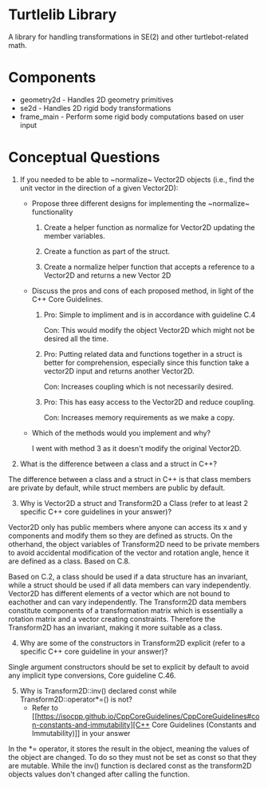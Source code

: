 # Turtlelib Library
A library for handling transformations in SE(2) and other turtlebot-related math.

# Components
- geometry2d - Handles 2D geometry primitives
- se2d - Handles 2D rigid body transformations
- frame_main - Perform some rigid body computations based on user input

# Conceptual Questions
1. If you needed to be able to ~normalize~ Vector2D objects (i.e., find the unit vector in the direction of a given Vector2D):
   - Propose three different designs for implementing the ~normalize~ functionality

      1. Create a helper function as normalize for Vector2D updating the member variables.

      2.  Create a function as part of the struct.

      3. Create a normalize helper function that accepts a reference to a Vector2D and returns a new Vector 2D 

   - Discuss the pros and cons of each proposed method, in light of the C++ Core Guidelines.

      1. Pro: Simple to impliment and is in accordance with guideline C.4

         Con: This would modify the object Vector2D which might not be desired all the time.

      2. Pro: Putting related data and functions together in a struct is better for comprehension, especially since this function take a vector2D input and returns another Vector2D.

         Con: Increases coupling which is not necessarily desired. 

      3. Pro: This has easy access to the Vector2D and reduce coupling. 

         Con: Increases memory requirements as we make a copy.

   - Which of the methods would you implement and why?

     I went with method 3 as it doesn't modify the original Vector2D.

2. What is the difference between a class and a struct in C++?

The difference between a class and a struct in C++ is that class members are private by default, while struct members are public by default.

3. Why is Vector2D a struct and Transform2D a Class (refer to at least 2 specific C++ core guidelines in your answer)?

Vector2D only has public members where anyone can access its x and y components and modify them so they are defined as structs. On the otherhand, the object variables of Transform2D need to be private members to avoid accidental modification of the vector and rotation angle, hence it are defined as a class. Based on C.8.

Based on C.2, a class should be used if a data structure has an invariant, while a struct should be used if all data members can vary independently. Vector2D has different elements of a vector which are not bound to eachother and can vary independently. The Transform2D data members constitute components of a transformation matrix which is essentially a rotation matrix and a vector creating constraints. Therefore the Transform2D has an invariant, making it more suitable as a class.

4. Why are some of the constructors in Transform2D explicit (refer to a specific C++ core guideline in your answer)?

Single argument constructors should be set to explicit by default to avoid any implicit type conversions, Core guideline C.46.

5. Why is Transform2D::inv() declared const while Transform2D::operator*=() is not?
   - Refer to [[https://isocpp.github.io/CppCoreGuidelines/CppCoreGuidelines#con-constants-and-immutability][C++ Core Guidelines (Constants and Immutability)]] in your answer

In the *= operator, it stores the result in the object, meaning the values of the object are changed. To do so they must not be set as const so that they are mutable. While the inv() function is declared const as the transform2D objects values don't changed after calling the function. 
